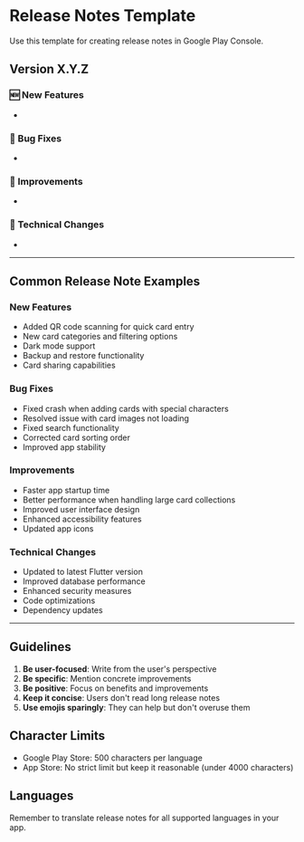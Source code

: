 # Release Notes Template

Use this template for creating release notes in Google Play Console.

## Version X.Y.Z

### 🆕 New Features

-

### 🐛 Bug Fixes

-

### 🎨 Improvements

-

### 🔧 Technical Changes

-

---

## Common Release Note Examples

### New Features

- Added QR code scanning for quick card entry
- New card categories and filtering options
- Dark mode support
- Backup and restore functionality
- Card sharing capabilities

### Bug Fixes

- Fixed crash when adding cards with special characters
- Resolved issue with card images not loading
- Fixed search functionality
- Corrected card sorting order
- Improved app stability

### Improvements

- Faster app startup time
- Better performance when handling large card collections
- Improved user interface design
- Enhanced accessibility features
- Updated app icons

### Technical Changes

- Updated to latest Flutter version
- Improved database performance
- Enhanced security measures
- Code optimizations
- Dependency updates

---

## Guidelines

1. **Be user-focused**: Write from the user's perspective
2. **Be specific**: Mention concrete improvements
3. **Be positive**: Focus on benefits and improvements
4. **Keep it concise**: Users don't read long release notes
5. **Use emojis sparingly**: They can help but don't overuse them

## Character Limits

- Google Play Store: 500 characters per language
- App Store: No strict limit but keep it reasonable (under 4000 characters)

## Languages

Remember to translate release notes for all supported languages in your app.
